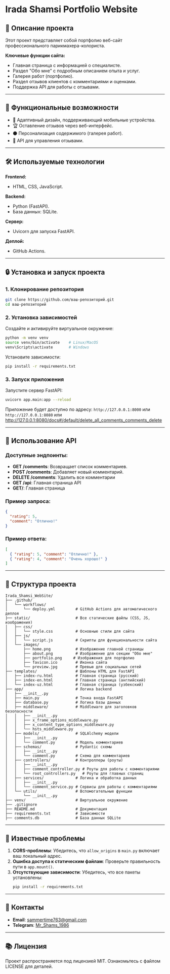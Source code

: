 # Irada Shamsi Portfolio Website

## 🌟 **Описание проекта**

Этот проект представляет собой портфолио веб-сайт профессионального парикмахера-колориста.

**Ключевые функции сайта:**

- Главная страница с информацией о специалисте.
- Раздел "Обо мне" с подробным описанием опыта и услуг.
- Галерея работ (портфолио).
- Раздел отзывов клиентов с комментариями и оценками.
- Поддержка API для работы с отзывами.

---

## 🔧 **Функциональные возможности**

- 🎨 Адаптивный дизайн, поддерживающий мобильные устройства.
- 🏆 Оставление отзывов через веб-интерфейс.
- ⚫ Персонализация содержимого (галерея работ).
- 🔄 API для управления отзывами.

---

## 🛠️ **Используемые технологии**

**Frontend:**

- HTML, CSS, JavaScript.

**Backend:**

- Python (FastAPI).
- База данных: SQLite.

**Сервер:**

- Uvicorn для запуска FastAPI.

**Деплой:**

- GitHub Actions.

---

## 🔒 **Установка и запуск проекта**

### 1. **Клонирование репозитория**

```bash
git clone https://github.com/ваш-репозиторий.git
cd ваш-репозиторий
```

### 2. **Установка зависимостей**

Создайте и активируйте виртуальное окружение:

```bash
python -m venv venv
source venv/bin/activate    # Linux/MacOS
venv\Scripts\activate       # Windows
```

Установите зависимости:

```bash
pip install -r requirements.txt
```

### 3. **Запуск приложения**

Запустите сервер FastAPI:

```bash
uvicorn app.main:app --reload
```

Приложение будет доступно по адресу: `http://127.0.0.1:8000` или `http://127.0.0.1:8080` или http://127.0.0.1:8080/docs#/default/delete_all_comments_comments_delete

---

## 🔐 **Использование API**

### Доступные эндпоинты:

- **GET /comments**: Возвращает список комментариев.
- **POST /comments**: Добавляет новый комментарий.
- **DELETE /comments**: Удалить все комментарии
- **GET /api**: Главная страница API
- **GET/**: Главная страница

### Пример запроса:

```json
{
  "rating": 5,
  "comment": "Отлично!"
}
```

### Пример ответа:

```json
[
  { "rating": 5, "comment": "Отлично!" },
  { "rating": 4, "comment": "Очень хорошо!" }
]
```

---

## 🏢 **Структура проекта**

```
Irada_Shamsi_WebSite/
├── .github/
│   └── workflows/
│       └── deploy.yml         # GitHub Actions для автоматического деплоя
├── static/                    # Все статические файлы (CSS, JS, изображения)
│   ├── css/
│   │   └── style.css          # Основные стили для сайта
│   ├── js/
│   │   └── script.js          # Скрипты для функциональности сайта
│   └── images/
│       ├── home.png           # Изображение главной страницы
│       ├── about.png          # Изображение для секции "Обо мне"
│       ├── portfolio.png     # Изображения для портфолио
│       ├── favicon.ico        # Иконка сайта
│       └── preview.jpg        # Превью для социальных сетей
├── templates/                 # Шаблоны HTML для FastAPI
│   ├── index-ru.html          # Главная страница (русский)
│   ├── index-en.html          # Главная страница (английский)
│   └── index-uz.html          # Главная страница (узбекский)
├── app/                       # Логика backend
│   ├── __init__.py
│   ├── main.py                # Точка входа FastAPI
│   ├── database.py            # Логика базы данных
│   ├── middleware/            # Middleware для заголовков безопасности
│   │   ├── __init__.py
│   │   ├── x_frame_options_middleware.py
│   │   ├── x_content_type_options_middleware.py
│   │   └── hsts_middleware.py
│   ├── models/                # SQLAlchemy модели
│   │   ├── __init__.py
│   │   └── comment.py         # Модель комментариев
│   ├── schemas/               # Pydantic схемы
│   │   ├── __init__.py
│   │   └── comment.py         # Схема для комментариев
│   ├── controllers/           # Контроллеры (роуты)
│   │   ├── __init__.py
│   │   ├── comment_controller.py # Роуты для работы с комментариями
│   │   └── root_controllers.py   # Роуты для главных страниц
│   ├── services/              # Логика и обработка данных
│   │   ├── __init__.py
│   │   └── comment_service.py # Сервисы для работы с комментариями
│   └── utils/                 # Вспомогательные функции
│       └── __init__.py
├── venv/                      # Виртуальное окружение
├── .gitignore
├── README.md                  # Документация
├── requirements.txt           # Зависимости
├── comments.db                # База данных SQLite
```

---

## 🚨 **Известные проблемы**

1. **CORS-проблемы**: Убедитесь, что `allow_origins` в `main.py` включает ваш локальный адрес.
2. **Ошибка доступа к статическим файлам**: Проверьте правильность пути в `app.mount()`.
3. **Отсутствующие зависимости**: Убедитесь, что все пакеты установлены:
   ```bash
   pip install -r requirements.txt
   ```

---

## 📢 **Контакты**

- **Email**: sammertime763@gmail.com
- **Telegram**: [Mr_Shams_1986](https://t.me/Mr_Shams_1986)

---

## 📚 **Лицензия**

Проект распространяется под лицензией MIT. Ознакомьтесь с файлом LICENSE для деталей.
